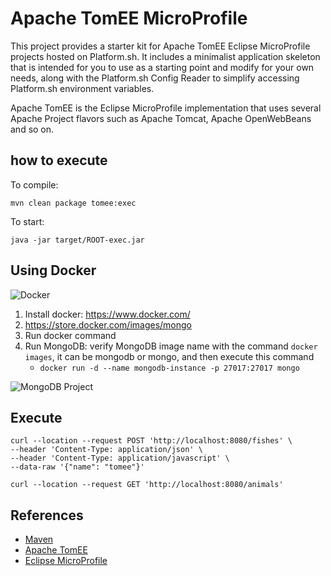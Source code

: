 # Apache TomEE MicroProfile


This project provides a starter kit for Apache TomEE Eclipse MicroProfile projects hosted on Platform.sh.  It includes a minimalist application skeleton that is intended for you to use as a starting point and modify for your own needs, along with the Platform.sh Config Reader to simplify accessing Platform.sh environment variables.

Apache TomEE is the Eclipse MicroProfile  implementation that uses several Apache Project flavors such as Apache Tomcat, Apache OpenWebBeans and so on.

## how to execute
To compile:
```shell
mvn clean package tomee:exec
```

To start: 

```shell
java -jar target/ROOT-exec.jar
```

## Using Docker

![Docker](https://www.docker.com/sites/default/files/horizontal_large.png)

1. Install docker: https://www.docker.com/
1. https://store.docker.com/images/mongo
1. Run docker command
1. Run MongoDB: verify MongoDB image name with the command `docker images`, it can be mongodb or mongo, and then execute this command
    * `docker run -d --name mongodb-instance -p 27017:27017 mongo`

![MongoDB Project](http://www.jnosql.org/img/logos/mongodb.png)

## Execute

```shell 
curl --location --request POST 'http://localhost:8080/fishes' \
--header 'Content-Type: application/json' \
--header 'Content-Type: application/javascript' \
--data-raw '{"name": "tomee"}'
```

```shell
curl --location --request GET 'http://localhost:8080/animals'
```

## References

* [Maven](https://maven.apache.org/)
* [Apache TomEE](https://tomee.apache.org/)
* [Eclipse MicroProfile](https://microprofile.io/)